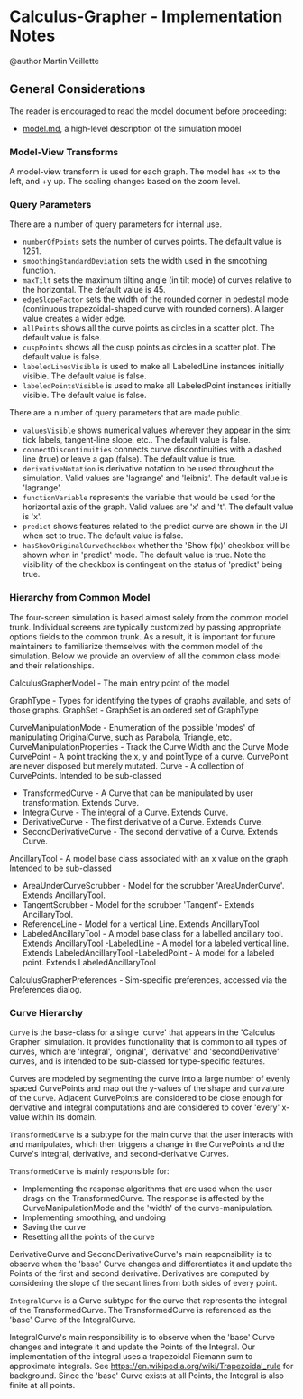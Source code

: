# Calculus-Grapher - Implementation Notes

@author Martin Veillette

## General Considerations

The reader is encouraged to read the model document before proceeding:

* [model.md](https://github.com/phetsims/calculus-grapher/blob/master/doc/model.md), a high-level description of the
  simulation model

### Model-View Transforms

A model-view transform is used for each graph. The model has +x to the left, and +y up. The scaling changes based on the zoom level.

### Query Parameters

There are a number of query parameters for internal use.

- `numberOfPoints` sets the number of curves points. The default value is 1251.
- `smoothingStandardDeviation` sets the width used in the smoothing function.
- `maxTilt` sets the maximum tilting angle (in tilt mode) of curves relative to the horizontal. The default value is 45.
- `edgeSlopeFactor` sets the width of the rounded corner in pedestal mode (continuous trapezoidal-shaped curve with
  rounded corners). A larger value creates a wider edge.
- `allPoints` shows all the curve points as circles in a scatter plot. The default value is false.
- `cuspPoints` shows all the cusp points as circles in a scatter plot. The default value is false.
- `labeledLinesVisible` is used to make all LabeledLine instances initially visible. The default value is false.
- `labeledPointsVisible` is used to make all LabeledPoint instances initially visible. The default value is false.

There are a number of query parameters that are made public.
- `valuesVisible` shows numerical values wherever they appear in the sim: tick labels, tangent-line slope, etc.. The default value is false.
- `connectDiscontinuities` connects curve discontinuities with a dashed line (true) or leave a gap (false). The default value is true.
- `derivativeNotation` is derivative notation to be used throughout the simulation. Valid values are 'lagrange' and 'leibniz'. The default value is 'lagrange'.
- `functionVariable` represents the variable that would be used for the horizontal axis of the graph. Valid values are 'x' and 't'. The default value is 'x'.
- `predict` shows features related to the predict curve are shown in the UI when set to true. The default value is false.
- `hasShowOriginalCurveCheckbox` whether the 'Show f(x)' checkbox will be shown when in 'predict' mode.
The default value is true. Note the visibility of the checkbox is contingent on the status of 'predict' being true.

### Hierarchy from Common Model

The four-screen simulation is based almost solely from the common model trunk. Individual screens are typically customized by passing appropriate options fields to the common trunk. As a result, it is important for future maintainers to familiarize themselves with the common model of the simulation. Below we provide an overview of  all the common class model and their relationships.

CalculusGrapherModel - The main entry point of the model

GraphType - Types for identifying the types of graphs available, and sets of those graphs.
GraphSet - GraphSet is an ordered set of GraphType

CurveManipulationMode - Enumeration of the possible 'modes' of manipulating OriginalCurve, such as Parabola, Triangle, etc.
CurveManipulationProperties - Track the Curve Width and the Curve Mode
CurvePoint - A point tracking the x, y and pointType of a curve. CurvePoint are never disposed but merely mutated.
Curve - A collection of CurvePoints. Intended to be sub-classed
- TransformedCurve - A Curve that can be manipulated by user transformation. Extends Curve.
- IntegralCurve - The integral of a Curve. Extends Curve.
- DerivativeCurve - The first derivative of a Curve. Extends Curve.
- SecondDerivativeCurve - The second derivative of a Curve. Extends Curve.

AncillaryTool - A model base class associated with an x value on the graph. Intended to be sub-classed
- AreaUnderCurveScrubber - Model for the scrubber 'AreaUnderCurve'.  Extends AncillaryTool.
- TangentScrubber - Model for the scrubber 'Tangent'- Extends AncillaryTool.
- ReferenceLine - Model for a vertical Line. Extends AncillaryTool
- LabeledAncillaryTool - A model base class for a labelled ancillary tool. Extends AncillaryTool
   -LabeledLine - A model for a labeled vertical line. Extends LabeledAncillaryTool
   -LabeledPoint - A model for a labeled point.  Extends LabeledAncillaryTool

CalculusGrapherPreferences - Sim-specific preferences, accessed via the Preferences dialog.

### Curve Hierarchy

`Curve` is the base-class for a single 'curve' that appears in the 'Calculus Grapher' simulation. It provides
functionality that is common to all types of curves, which are 'integral', 'original', 'derivative' and 'secondDerivative' curves, and is intended to be sub-classed for type-specific features.

Curves are modeled by segmenting the curve into a large number of evenly spaced CurvePoints and map out
the y-values of the shape and curvature of the `Curve`. Adjacent CurvePoints are considered to be close
enough for derivative and integral computations and are considered to cover 'every' x-value within its domain.

`TransformedCurve` is a subtype for the main curve that the user interacts with and manipulates, which then triggers a change in the CurvePoints and the Curve's integral, derivative, and second-derivative Curves.

`TransformedCurve` is mainly responsible for:
- Implementing the response algorithms that are used when the user drags on the TransformedCurve. The response is
    affected by the CurveManipulationMode and the 'width' of the curve-manipulation.
- Implementing smoothing, and undoing
- Saving the curve
- Resetting all the points of the curve

DerivativeCurve and SecondDerivativeCurve's main responsibility is to observe when the 'base' Curve changes and differentiates it and update the Points of the first and second derivative. Derivatives are computed by considering the slope of the secant lines from both sides of every point.

`IntegralCurve` is a Curve subtype for the curve that represents the integral of the TransformedCurve. The TransformedCurve
is referenced as the 'base' Curve of the IntegralCurve.

IntegralCurve's main responsibility is to observe when the 'base' Curve changes and integrate it and update the
Points of the Integral. Our implementation of the integral uses a trapezoidal Riemann sum to approximate integrals.
See https://en.wikipedia.org/wiki/Trapezoidal_rule
for background. Since the 'base' Curve exists at all Points, the Integral is also finite at all points.
